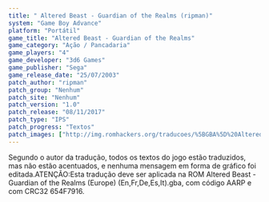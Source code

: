 ```yaml
---
title: " Altered Beast - Guardian of the Realms (ripman)"
system: "Game Boy Advance"
platform: "Portátil"
game_title: "Altered Beast - Guardian of the Realms"
game_category: "Ação / Pancadaria"
game_players: "4"
game_developer: "3d6 Games"
game_publisher: "Sega"
game_release_date: "25/07/2003"
patch_author: "ripman"
patch_group: "Nenhum"
patch_site: "Nenhum"
patch_version: "1.0"
patch_release: "08/11/2017"
patch_type: "IPS"
patch_progress: "Textos"
patch_images: ["http://img.romhackers.org/traducoes/%5BGBA%5D%20Altered%20Beast%20-%20Guardian%20of%20the%20Realms%20-%20ripman%20-%201.png","http://img.romhackers.org/traducoes/%5BGBA%5D%20Altered%20Beast%20-%20Guardian%20of%20the%20Realms%20-%20ripman%20-%202.png","http://img.romhackers.org/traducoes/%5BGBA%5D%20Altered%20Beast%20-%20Guardian%20of%20the%20Realms%20-%20ripman%20-%203.png"]
---
```

Segundo o autor da tradução, todos os textos do jogo estão traduzidos, mas não estão acentuados, e nenhuma mensagem em forma de gráfico foi editada.ATENÇÃO:Esta tradução deve ser aplicada na ROM Altered Beast - Guardian of the Realms (Europe) (En,Fr,De,Es,It).gba, com código AARP e com CRC32 654F7916.